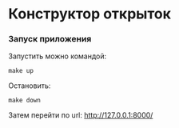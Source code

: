 # Конструктор открыток

<h3>Запуск приложения</h3>
Запустить можно командой:

```
make up
```  
Остановить: 
```
make down
```  

Затем перейти по url: http://127.0.0.1:8000/